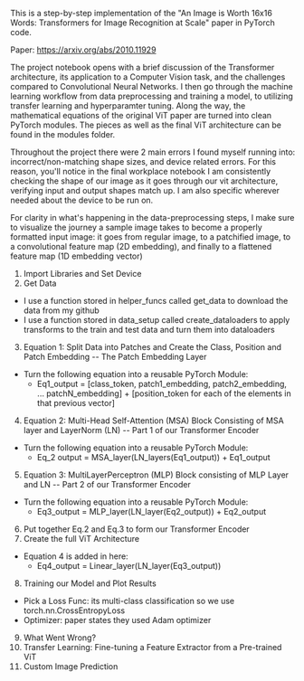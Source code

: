This is a step-by-step implementation of the "An Image is Worth 16x16 Words: Transformers for Image Recognition at Scale" paper in PyTorch code.

Paper: https://arxiv.org/abs/2010.11929

The project notebook opens with a brief discussion of the Transformer architecture, its application to a Computer Vision task, and the challenges compared to Convolutional Neural Networks. I then go through the machine learning workflow from data preprocessing and training a model, to utilizing transfer learning and hyperparamter tuning. Along the way, the mathematical equations of the original ViT paper are turned into clean PyTorch modules. The pieces as well as the final ViT architecture can be found in the modules folder.

Throughout the project there were 2 main errors I found myself running into: incorrect/non-matching shape sizes, and device related errors. For this reason, you'll notice in the final workplace notebook I am consistently checking the shape of our image as it goes through our vit architecture, verifying input and output shapes match up. I am also specific wherever needed about the device to be run on.

For clarity in what's happening in the data-preprocessing steps, I make sure to visualize the journey a sample image takes to become a properly formatted input image: it goes from regular image, to a patchified image, to a convolutional feature map (2D embedding), and finally to a flattened feature map (1D embedding vector)

1. Import Libraries and Set Device
2. Get Data
  * I use a function stored in helper_funcs called get_data to download the data from my github
  * I use a function stored in data_setup called create_dataloaders to apply transforms to the train and test data and turn them into dataloaders
3. Equation 1: Split Data into Patches and Create the Class, Position and Patch Embedding -- The Patch Embedding Layer
  * Turn the following equation into a reusable PyTorch Module:
     * Eq1_output = [class_token, patch1_embedding, patch2_embedding, ... patchN_embedding] + [position_token for each of the elements in that previous vector]
4. Equation 2: Multi-Head Self-Attention (MSA) Block Consisting of MSA layer and LayerNorm (LN) -- Part 1 of our Transformer Encoder
  * Turn the following equation into a reusable PyTorch Module:
     * Eq_2 output = MSA_layer(LN_layers(Eq1_output)) + Eq1_output
5. Equation 3: MultiLayerPerceptron (MLP) Block consisting of MLP Layer and LN -- Part 2 of our Transformer Encoder
  * Turn the following equation into a reusable PyTorch Module:
     * Eq3_output = MLP_layer(LN_layer(Eq2_output)) + Eq2_output
6. Put together Eq.2 and Eq.3 to form our Transformer Encoder
7. Create the full ViT Architecture
  * Equation 4 is added in here:
     * Eq4_output = Linear_layer(LN_layer(Eq3_output))
8. Training our Model and Plot Results
  * Pick a Loss Func: its multi-class classification so we use torch.nn.CrossEntropyLoss
  * Optimizer: paper states they used Adam optimizer
9. What Went Wrong?
10. Transfer Learning: Fine-tuning a Feature Extractor from a Pre-trained ViT
11. Custom Image Prediction
